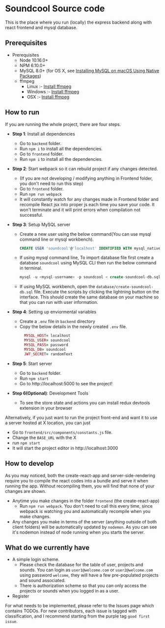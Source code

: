 # Soundcool Source code

This is the place where you run (locally) the express backend
along with react frontend and mysql database.

## Prerequisites

- Prerequisites
  - Node 10.16.0+
  - NPM 6.10.0+
  - MySQL 8.0+ (for OS X, see [Installing MySQL on macOS Using Native Packages](https://dev.mysql.com/doc/mysql-osx-excerpt/5.7/en/osx-installation-pkg.html))
  - ffmpeg
    - Linux :- [Install ffmpeg](https://itsfoss.com/ffmpeg/)
    - Windows :- [Install ffmpeg](https://github.com/adaptlearning/adapt_authoring/wiki/Installing-FFmpeg)
    - OSX :- [Install ffmpeg](https://github.com/fluent-ffmpeg/node-fluent-ffmpeg/wiki/Installing-ffmpeg-on-Mac-OS-X)

## How to run

If you are running the whole project, there are four steps.

- **Step 1**: Install all dependencies

  - Go to `backend` folder.
  - Run `npm i` to install all the dependencies.
  - Go to `frontend` folder.
  - Run `npm i` to install all the dependencies.

- **Step 2**: Start webpack so it can rebuild project if any changes detected.

  - (If you are not developing / modifying anything in Frontend folder, you don't need to run this step)
  - Go to `frontend` folder.
  - Run `npm run webpack`
  - It will constantly watch for any changes made in Frontend folder and recompile React jsx into proper js each time you save your code. It won't terminate and it will print errors when compilation not successful.

- **Step 3**: Setup MySQL server

  - Create a new user using the below command(You can use mysql command line or mysql workbench).
    ```sql
    CREATE USER 'soundcool'@'localhost' IDENTIFIED WITH mysql_native_password BY 'password',
    ```

  - If using mysql command line, To import database file first create a database `soundcool` using MySQL CLI then run the below command in terminal.
    ```sql
    mysql -u <mysql-username> -p soundcool < create-soundcool-db.sql
    ```

  - If using MySQL workbench, open the `database/create-soundcool-db.sql` file.
    Execute the scripts by clicking the lightning button on the interface. This should create
    the same database on your machine so that you can run with user information.

- **Step 4**: Setting up enviormental variables
  - Create a `.env` file in `backend` directory
  - Copy the below details in the newly created `.env` file.
    ```ruby
      MYSQL_HOST= localhost
      MYSQL_USER= soundcool
      MYSQL_PASS= password
      MYSQL_DB= soundcool
      JWT_SECRET= randomText
    ```

- **Step 5**: Start server

  - Go to `backend` folder.
  - Run `npm start`
  - Go to http://localhost:5000 to see the project!

- **Step 6(Optional)**: Development Tools 
  - To see the store state and actions you can install redux devtools extension in your browser

Alternatively, if you just want to run the project front-end and want it to use a server hosted at X location, you can just

- Go to `frontend/src/components/constants.js` file.
- Change the `BASE_URL` with the X
- run `npm start`
- It will start the project editor in http://localhost:3000

## How to develop

As you may noticed, both the create-react-app and server-side-rendering
require you to compile the react codes into a bundle and serve it when running the app.
Without recompiling them, you will find that none of your changes are shown.

- Anytime you make changes in the folder `frontend` (the create-react-app)
  - Run `npm run webpack`. You don't need to call this every time, since webpack is watching you and automatically recompile when you make changes.
- Any changes you make in terms of the server (anything outside of both client folders)
  will be automatically updated by `nodemon`. As you can see it's nodemon instead of node
  running when you starts the server.

## What do we currently have

- A simple login scheme.
  - Please check the database for the table of user, projects and sounds.
    You can login as `user1@welcome.com` or `user2@welcome.com` using password `welcome`, they will have a few pre-populated projects and
    sound associated.
  - There is authorization scheme so that you can only access the projects or sounds
    when you logged in as a user.
- Register

For what needs to be implemented, please refer to the Issues page which contains TODOs.
For new contributors, each issue is tagged with classification, and I recommend starting from
the purple tag `good first issue`.
